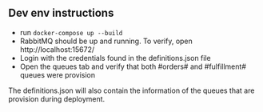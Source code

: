 ## Dev env instructions 
* run `docker-compose up --build`
* RabbitMQ should be up and running. To verify, open http://localhost:15672/
* Login with the credentials found in the definitions.json file
* Open the queues tab and verify that both #orders# and #fulfillment# queues were provision

The definitions.json will also contain the information of the queues that are provision during deployment.